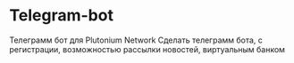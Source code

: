 # Telegram-bot
Телеграмм бот для Plutonium Network
Сделать телеграмм бота, с регистрации, возможностью рассылки новостей, виртуальным банком
